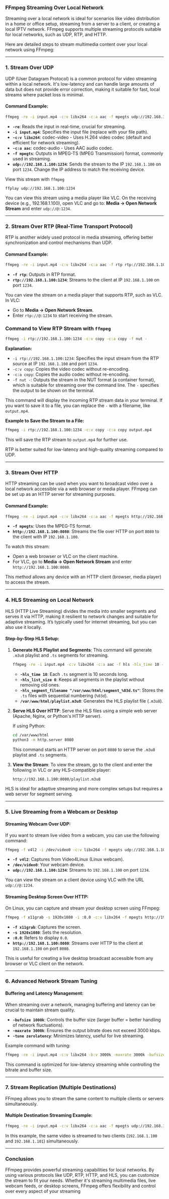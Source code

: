 ### FFmpeg Streaming Over Local Network

Streaming over a local network is ideal for scenarios like video distribution in a home or office setup, streaming from a server to a client, or creating a local IPTV network. FFmpeg supports multiple streaming protocols suitable for local networks, such as UDP, RTP, and HTTP.

Here are detailed steps to stream multimedia content over your local network using FFmpeg:

---

### 1. **Stream Over UDP**

UDP (User Datagram Protocol) is a common protocol for video streaming within a local network. It's low-latency and can handle large amounts of data but does not provide error correction, making it suitable for fast, local streams where packet loss is minimal.

#### **Command Example:**

```bash
ffmpeg -re -i input.mp4 -c:v libx264 -c:a aac -f mpegts udp://192.168.1.100:1234
```

- **`-re`**: Reads the input in real-time, crucial for streaming.
- **`-i input.mp4`**: Specifies the input file (replace with your file path).
- **`-c:v libx264`**: codec-video - Uses H.264 video codec (default and efficient for network streaming).
- **`-c:a aac`**: codec-audio - Uses AAC audio codec.
- **`-f mpegts`**: Outputs in MPEG-TS (MPEG Transmission) format, commonly used in streaming.
- **`udp://192.168.1.100:1234`**: Sends the stream to the IP `192.168.1.100` on port `1234`. Change the IP address to match the receiving device.

View this stream with `ffmpeg`

```
ffplay udp://192.168.1.100:1234
```

You can view this stream using a media player like VLC. On the receiving device (e.g., 192.168.1.100), open VLC and go to:
**Media → Open Network Stream** and enter `udp://@:1234`.

---

### 2. **Stream Over RTP (Real-Time Transport Protocol)**

RTP is another widely used protocol in media streaming, offering better synchronization and control mechanisms than UDP.

#### **Command Example:**

```bash
ffmpeg -re -i input.mp4 -c:v libx264 -c:a aac -f rtp rtp://192.168.1.100:1234
```

- **`-f rtp`**: Outputs in RTP format.
- **`rtp://192.168.1.100:1234`**: Streams to the client at IP `192.168.1.100` on port `1234`.

You can view the stream on a media player that supports RTP, such as VLC. In VLC:
- Go to **Media → Open Network Stream**.
- Enter `rtp://@:1234` to start receiving the stream.

### Command to View RTP Stream with `ffmpeg`

```bash
ffmpeg -i rtp://192.168.1.100:1234 -c:v copy -c:a copy -f nut -
```

**Explanation:**

- `-i rtp://192.168.1.100:1234`: Specifies the input stream from the RTP source at IP `192.168.1.100` and port `1234`.
- `-c:v copy`: Copies the video codec without re-encoding.
- `-c:a copy`: Copies the audio codec without re-encoding.
- `-f nut -`: Outputs the stream in the NUT format (a container format), which is suitable for streaming over the command line. The `-` specifies the output to be shown on the terminal.

This command will display the incoming RTP stream data in your terminal. If you want to save it to a file, you can replace the `-` with a filename, like `output.mp4`.

**Example to Save the Stream to a File:**

```bash
ffmpeg -i rtp://192.168.1.100:1234 -c:v copy -c:a copy output.mp4
```

This will save the RTP stream to `output.mp4` for further use.

RTP is better suited for low-latency and high-quality streaming compared to UDP.

---

### 3. **Stream Over HTTP**

HTTP streaming can be used when you want to broadcast video over a local network accessible via a web browser or media player. FFmpeg can be set up as an HTTP server for streaming purposes.

#### **Command Example:**

```bash
ffmpeg -re -i input.mp4 -c:v libx264 -c:a aac -f mpegts http://192.168.1.100:8080
```

- **`-f mpegts`**: Uses the MPEG-TS format.
- **`http://192.168.1.100:8080`**: Streams the file over HTTP on port `8080` to the client with IP `192.168.1.100`.

To watch this stream:
- Open a web browser or VLC on the client machine.
- For VLC, go to **Media → Open Network Stream** and enter `http://192.168.1.100:8080`.

This method allows any device with an HTTP client (browser, media player) to access the stream.

---

### 4. **HLS Streaming on Local Network**

HLS (HTTP Live Streaming) divides the media into smaller segments and serves it via HTTP, making it resilient to network changes and suitable for adaptive streaming. It’s typically used for internet streaming, but you can also use it locally.

#### **Step-by-Step HLS Setup:**

1. **Generate HLS Playlist and Segments**:
   This command will generate `.m3u8` playlist and `.ts` segments for streaming.

   ```bash
   ffmpeg -re -i input.mp4 -c:v libx264 -c:a aac -f hls -hls_time 10 -hls_list_size 0 -hls_segment_filename "/var/www/html/segment_%03d.ts" "/var/www/html/playlist.m3u8"
   ```

   - **`-hls_time 10`**: Each `.ts` segment is 10 seconds long.
   - **`-hls_list_size 0`**: Keeps all segments in the playlist without removing old ones.
   - **`-hls_segment_filename "/var/www/html/segment_%03d.ts"`**: Stores the `.ts` files with sequential numbering (`%03d`).
   - **`/var/www/html/playlist.m3u8`**: Generates the HLS playlist file (`.m3u8`).

2. **Serve HLS Over HTTP**:
   Serve the HLS files using a simple web server (Apache, Nginx, or Python's HTTP server).

   If using Python:

   ```bash
   cd /var/www/html
   python3 -m http.server 8080
   ```

   This command starts an HTTP server on port `8080` to serve the `.m3u8` playlist and `.ts` segments.

3. **View the Stream**:
   To view the stream, go to the client and enter the following in VLC or any HLS-compatible player:

   ```bash
   http://192.168.1.100:8080/playlist.m3u8
   ```

HLS is ideal for adaptive streaming and more complex setups but requires a web server for segment serving.

---

### 5. **Live Streaming from a Webcam or Desktop**

#### **Streaming Webcam Over UDP**:

If you want to stream live video from a webcam, you can use the following command:

```bash
ffmpeg -f v4l2 -i /dev/video0 -c:v libx264 -f mpegts udp://192.168.1.100:1234
```

- **`-f v4l2`**: Captures from Video4Linux (Linux webcam).
- **`/dev/video0`**: Your webcam device.
- **`udp://192.168.1.100:1234`**: Streams to `192.168.1.100` on port `1234`.

You can view the stream on a client device using VLC with the URL `udp://@:1234`.

#### **Streaming Desktop Screen Over HTTP**:

On Linux, you can capture and stream your desktop screen using FFmpeg:

```bash
ffmpeg -f x11grab -s 1920x1080 -i :0.0 -c:v libx264 -f mpegts http://192.168.1.100:8080
```

- **`-f x11grab`**: Captures the screen.
- **`-s 1920x1080`**: Sets the resolution.
- **`:0.0`**: Refers to display `0.0`.
- **`http://192.168.1.100:8080`**: Streams over HTTP to the client at `192.168.1.100` on port `8080`.

This is useful for creating a live desktop broadcast accessible from any browser or VLC client on the network.

---

### 6. **Advanced Network Stream Tuning**

#### **Buffering and Latency Management**:

When streaming over a network, managing buffering and latency can be crucial to maintain stream quality.

- **`-bufsize 1000k`**: Controls the buffer size (larger buffer = better handling of network fluctuations).
- **`-maxrate 3000k`**: Ensures the output bitrate does not exceed 3000 kbps.
- **`-tune zerolatency`**: Minimizes latency, useful for live streaming.

Example command with tuning:

```bash
ffmpeg -re -i input.mp4 -c:v libx264 -b:v 3000k -maxrate 3000k -bufsize 1000k -tune zerolatency -f mpegts udp://192.168.1.100:1234
```

This command is optimized for low-latency streaming while controlling the bitrate and buffer size.

---

### 7. **Stream Replication (Multiple Destinations)**

FFmpeg allows you to stream the same content to multiple clients or servers simultaneously.

#### **Multiple Destination Streaming Example**:

```bash
ffmpeg -re -i input.mp4 -c:v libx264 -c:a aac -f mpegts udp://192.168.1.100:1234 -f mpegts udp://192.168.1.101:1234
```

In this example, the same video is streamed to two clients (`192.168.1.100` and `192.168.1.101`) simultaneously.

---

### Conclusion

FFmpeg provides powerful streaming capabilities for local networks. By using various protocols like UDP, RTP, HTTP, and HLS, you can customize the stream to fit your needs. Whether it's streaming multimedia files, live webcam feeds, or desktop screens, FFmpeg offers flexibility and control over every aspect of your streaming
